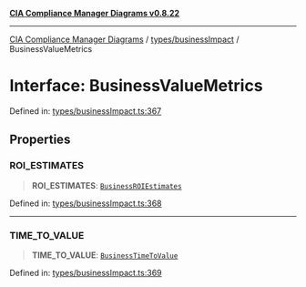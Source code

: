 [**CIA Compliance Manager Diagrams v0.8.22**](../../../README.md)

***

[CIA Compliance Manager Diagrams](../../../modules.md) / [types/businessImpact](../README.md) / BusinessValueMetrics

# Interface: BusinessValueMetrics

Defined in: [types/businessImpact.ts:367](https://github.com/Hack23/cia-compliance-manager/blob/5eebba14bef5523072dd8c486c1cd0c7c18766fc/src/types/businessImpact.ts#L367)

## Properties

### ROI\_ESTIMATES

> **ROI\_ESTIMATES**: [`BusinessROIEstimates`](BusinessROIEstimates.md)

Defined in: [types/businessImpact.ts:368](https://github.com/Hack23/cia-compliance-manager/blob/5eebba14bef5523072dd8c486c1cd0c7c18766fc/src/types/businessImpact.ts#L368)

***

### TIME\_TO\_VALUE

> **TIME\_TO\_VALUE**: [`BusinessTimeToValue`](BusinessTimeToValue.md)

Defined in: [types/businessImpact.ts:369](https://github.com/Hack23/cia-compliance-manager/blob/5eebba14bef5523072dd8c486c1cd0c7c18766fc/src/types/businessImpact.ts#L369)
